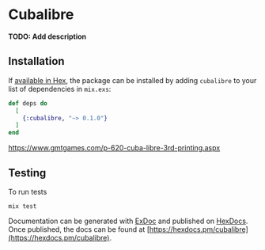 # Cubalibre

**TODO: Add description**

## Installation

If [available in Hex](https://hex.pm/docs/publish), the package can be installed
by adding `cubalibre` to your list of dependencies in `mix.exs`:

```elixir
def deps do
  [
    {:cubalibre, "~> 0.1.0"}
  ]
end
```
https://www.gmtgames.com/p-620-cuba-libre-3rd-printing.aspx

## Testing

To run tests

```shell
mix test
```

Documentation can be generated with [ExDoc](https://github.com/elixir-lang/ex_doc)
and published on [HexDocs](https://hexdocs.pm). Once published, the docs can
be found at [https://hexdocs.pm/cubalibre](https://hexdocs.pm/cubalibre).

